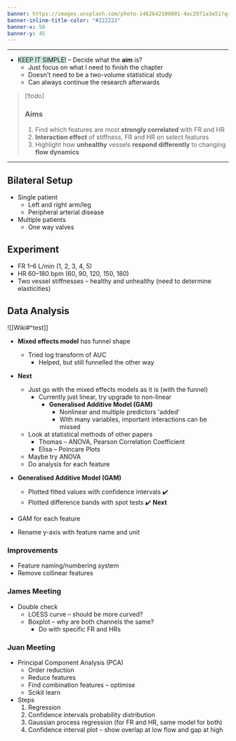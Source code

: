 ```yaml
---
banner: https://images.unsplash.com/photo-1462642109801-4ac2971a3a51?q=80&w=1673&auto=format&fit=crop&ixlib=rb-4.0.3&ixid=M3wxMjA3fDB8MHxwaG90by1wYWdlfHx8fGVufDB8fHx8fA%3D%3D
banner-inline-title-color: "#222222"
banner-x: 50
banner-y: 45
---
```

********

-  <span style="background:rgba(3, 135, 102, 0.2)">KEEP IT SIMPLE!</span> – Decide what the **aim** is?
	- Just focus on what I need to finish the chapter
	- Doesn't need to be a two-volume statistical study
	- Can always continue the research afterwards

> [!todo]
> ### Aims
> 1. Find which features are most **strongly correlated** with FR and HR
> 2. **Interaction effect** of stiffness, FR and HR on select features
> 3. Highlight how **unhealthy** vessels **respond differently** to changing **flow dynamics**

********
## Bilateral Setup
- Single patient
	- Left and right arm/leg
	- Peripheral arterial disease
- Multiple patients
	- One way valves
## Experiment
- FR 1–6 L/min (1, 2, 3, 4, 5)
- HR 60–180 bpm (60, 90, 120, 150, 180)
- Two vessel stiffnesses – healthy and unhealthy (need to determine elasticities)
## Data Analysis
![[Wiki#^test]]
- **Mixed effects model** has funnel shape
	- Tried log transform of AUC 
		- Helped, but still funnelled the other way
- **Next**
	- Just go with the mixed effects models as it is (with the funnel)
		- Currently just linear, try upgrade to non-linear
			- **Generalised Additive Model (GAM)**
				- Nonlinear and multiple predictors 'added'
				- With many variables, important interactions can be missed
	- Look at statistical methods of other papers
		- Thomas – ANOVA, Pearson Correlation Coefficient
		- Elisa – Poincare Plots
	- Maybe try ANOVA
	- Do analysis for each feature

- **Generalised Additive Model (GAM)**
	- Plotted fitted values with confidence intervals ✔️
	- Plotted difference bands with spot tests ✔️
**Next**
- GAM for each feature
- Rename y-axis with feature name and unit

### Improvements
- Feature naming/numbering system
- Remove collinear features
### James Meeting
- Double check
	- LOESS curve – should be more curved?
	- Boxplot – why are both channels the same?
		- Do with specific FR and HRs
### Juan Meeting
- Principal Component Analysis (PCA)
	- Order reduction
	- Reduce features
	- Find combination features – optimise
	- Scikit learn
- Steps
	1. Regression
	2. Confidence intervals probability distribution
	3. Gaussian process regression (for FR and HR, same model for both)
	4. Confidence interval plot – show overlap at low flow and gap at high
